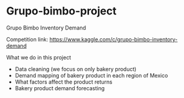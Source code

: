 # Grupo-bimbo-project
Grupo Bimbo Inventory Demand

Competition link: https://www.kaggle.com/c/grupo-bimbo-inventory-demand

What we do in this project
  - Data cleaning (we focus on only bakery product)
  - Demand mapping of bakery product in each region of Mexico
  - What factors affect the product returns
  - Bakery product demand forecasting
